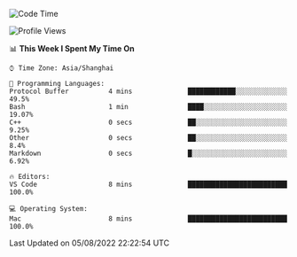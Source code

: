 <!--START_SECTION:waka-->
![Code Time](http://img.shields.io/badge/Code%20Time-0%20secs-blue)

![Profile Views](http://img.shields.io/badge/Profile%20Views-0-blue)

📊 **This Week I Spent My Time On** 

```text
⌚︎ Time Zone: Asia/Shanghai

💬 Programming Languages: 
Protocol Buffer          4 mins              ████████████░░░░░░░░░░░░░   49.5% 
Bash                     1 min               ████░░░░░░░░░░░░░░░░░░░░░   19.07% 
C++                      0 secs              ██░░░░░░░░░░░░░░░░░░░░░░░   9.25% 
Other                    0 secs              ██░░░░░░░░░░░░░░░░░░░░░░░   8.4% 
Markdown                 0 secs              █░░░░░░░░░░░░░░░░░░░░░░░░   6.92%

🔥 Editors: 
VS Code                  8 mins              █████████████████████████   100.0%

💻 Operating System: 
Mac                      8 mins              █████████████████████████   100.0%

```


 Last Updated on 05/08/2022 22:22:54 UTC
<!--END_SECTION:waka-->